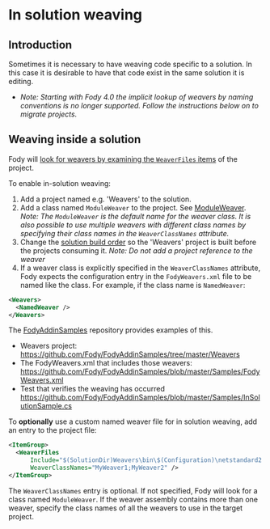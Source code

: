 <!--
GENERATED FILE - DO NOT EDIT
This file was generated by [MarkdownSnippets](https://github.com/SimonCropp/MarkdownSnippets).
Source File: /pages/mdsource/in-solution-weaving.source.md
To change this file edit the source file and then run MarkdownSnippets.
-->
# In solution weaving


## Introduction

Sometimes it is necessary to have weaving code specific to a solution. In this case it is desirable to have that code exist in the same solution it is editing.

- _Note: Starting with Fody 4.0 the implicit lookup of weavers by naming conventions is no longer supported.
  Follow the instructions below on to migrate projects._


## Weaving inside a solution

Fody will [look for weavers by examining the `WeaverFiles` items](addin-discovery.md) of the project.


To enable in-solution weaving:

  1. Add a project named e.g. 'Weavers' to the solution.
  1. Add a class named `ModuleWeaver` to the project. See [ModuleWeaver](addin-development.md#weaver-project).
     _Note: The `ModuleWeaver` is the default name for the weaver class. It is also possible to use multiple weavers with different class names by specifying their class names in the `WeaverClassNames` attribute._
  1. Change the [solution build order](https://docs.microsoft.com/en-au/visualstudio/ide/how-to-create-and-remove-project-dependencies) so the 'Weavers' project is built before the projects consuming it. _Note: Do not add a project reference to the weaver_
  1. If a weaver class is explicitly specified in the `WeaverClassNames` attribute, Fody expects the configuration entry in the `FodyWeavers.xml` file to be named like the class. For example, if the class name is `NamedWeaver`:

```xml
<Weavers>
  <NamedWeaver />
</Weavers>
```

The [FodyAddinSamples](https://github.com/Fody/FodyAddinSamples/) repository provides examples of this.

 * Weavers project: https://github.com/Fody/FodyAddinSamples/tree/master/Weavers
 * The FodyWeavers.xml that includes those weavers: https://github.com/Fody/FodyAddinSamples/blob/master/Samples/FodyWeavers.xml
 * Test that verifies the weaving has occurred https://github.com/Fody/FodyAddinSamples/blob/master/Samples/InSolutionSample.cs

To **optionally** use a custom named weaver file for in solution weaving, add an entry to the project file:

```xml
<ItemGroup>
  <WeaverFiles
      Include="$(SolutionDir)Weavers\bin\$(Configuration)\netstandard2.0\Weavers.dll"
      WeaverClassNames="MyWeaver1;MyWeaver2" />
</ItemGroup>
```

The `WeaverClassNames` entry is optional. If not specified, Fody will look for a class named `ModuleWeaver`.
If the weaver assembly contains more than one weaver, specify the class names of all the weavers to use in the target project.
